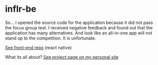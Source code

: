 # inflr-be

So... I opened the source code for the application because it did not pass the focus group test. I received negative feedback and found out that the application has many alternatives. And look like an all-in-one app will not stand up to the competition. It is unfortunate.

[See front-end repo](https://github.com/kiselev-nikolay/inflr-fe) (react native)

What its all about? [See project page on my personal site](https://nikolai.works/inflrappv1)
